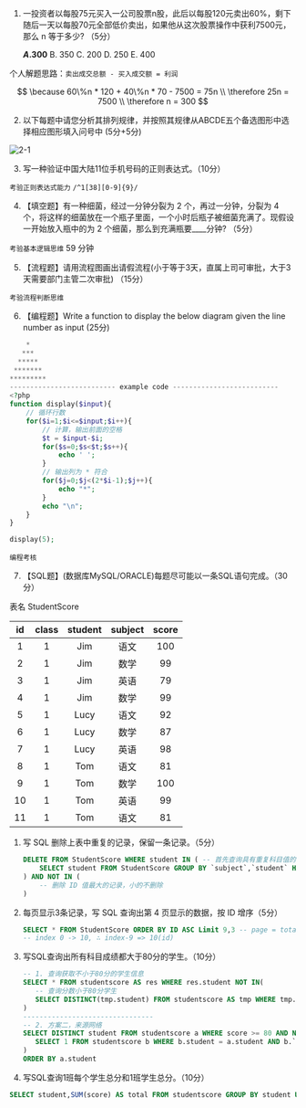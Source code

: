 1. 一投资者以每股75元买入一公司股票n股，此后以每股120元卖出60%，剩下随后一天以每股70元全部低价卖出，如果他从这次股票操作中获利7500元，那么 n 等于多少?  （5分）
   
    **$A. 300$**     B. 350    C. 200     D. 250    E. 400    

个人解题思路：`卖出成交总额 - 买入成交额 = 利润`

$$
\because   60\%n * 120 + 40\%n * 70 - 7500 = 75n \\
\therefore 25n = 7500 \\
\therefore n = 300
$$

2. 以下每题中请您分析其排列规律，并按照其规律从ABCDE五个备选图形中选择相应图形填入问号中 (5分+5分)

![2-1](https://i.loli.net/2019/07/23/5d367bc12463f50649.jpg)

3. 写一种验证中国大陆11位手机号码的正则表达式。（10分）

`考验正则表达式能力`  `/^1[38][0-9]{9}/`

4. 【填空题】有一种细菌，经过一分钟分裂为 2 个，再过一分钟，分裂为 4 个，将这样的细菌放在一个瓶子里面，一个小时后瓶子被细菌充满了。现假设一开始放入瓶中的为 2 个细菌，那么到充满瓶要____分钟? （5分）

`考验基本逻辑思维` 59 分钟

5. 【流程题】请用流程图画出请假流程(小于等于3天，直属上司可审批，大于3天需要部门主管二次审批) （15分）

`考验流程判断思维`



6. 【编程题】Write a function to display the below diagram given the line number as input (25分)

```php
    *
   ***
  *****
 *******
*********
-------------------------- example code --------------------------
<?php 
function display($input){
    // 循环行数
    for($i=1;$i<=$input;$i++){
        // 计算，输出前面的空格
        $t = $input-$i;
        for($s=0;$s<$t;$s++){
            echo ' ';
        }
        // 输出列为 * 符合
        for($j=0;$j<(2*$i-1);$j++){
            echo "*";
        }
        echo "\n";
    }
}

display(5);
```

`编程考核`

7. 【SQL题】(数据库MySQL/ORACLE)每题尽可能以一条SQL语句完成。（30分）

表名 StudentScore

| id  | class | student | subject | score |
|:---:|:-----:|:-------:|:-------:|:-----:|
| 1   | 1     | Jim     | 语文      | 100   |
| 2   | 1     | Jim     | 数学      | 99    |
| 3   | 1     | Jim     | 英语      | 79    |
| 4   | 1     | Jim     | 数学      | 99    |
| 5   | 1     | Lucy    | 语文      | 92    |
| 6   | 1     | Lucy    | 数学      | 87    |
| 7   | 1     | Lucy    | 英语      | 98    |
| 8   | 1     | Tom     | 语文      | 81    |
| 9   | 1     | Tom     | 数学      | 100   |
| 10  | 1     | Tom     | 英语      | 99    |
| 11  | 1     | Tom     | 语文      | 81    |

1. 写 SQL 删除上表中重复的记录，保留一条记录。（5分）
   
   ```sql
   DELETE FROM StudentScore WHERE student IN ( -- 首先查询具有重复科目值的记录，按照科目和学生分组
       SELECT student FROM StudentScore GROUP BY `subject`,`student` HAVING count(`subject`) > 1
   ) AND NOT IN (
       -- 删除 ID 值最大的记录，小的不删除
   )
   ```

2. 每页显示3条记录，写 SQL 查询出第 4 页显示的数据，按 ID 增序（5分）
   
   ```sql
   SELECT * FROM StudentScore ORDER BY ID ASC Limit 9,3 -- page = total/3 ∴ p=4 = 11/3  -- 3 ... 1
   -- index 0 -> 10, ∴ index-9 => 10(id)
   ```

3. 写SQL查询出所有科目成绩都大于80分的学生。（10分）
   
   ```sql
   -- 1. 查询获取不小于80分的学生信息
   SELECT * FROM studentscore AS res WHERE res.student NOT IN(
      -- 查询分数小于80分学生
      SELECT DISTINCT(tmp.student) FROM studentscore AS tmp WHERE tmp.score < 80
   )
   --------------------------------
   -- 2. 方案二，来源网络
   SELECT DISTINCT student FROM studentscore a WHERE score >= 80 AND NOT EXISTS ( 
      SELECT 1 FROM studentscore b WHERE b.student = a.student AND b.`subject` != a.`subject` AND b.score < 80
   )
   ORDER BY a.student
   ```

4. 写SQL查询1班每个学生总分和1班学生总分。（10分）

```sql
SELECT student,SUM(score) AS total FROM studentscore GROUP BY student UNION SELECT class AS student, SUM(score) AS total FROM studentscore GROUP BY class
```


